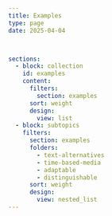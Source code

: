```yaml
---
title: Examples
type: page
date: 2025-04-04



sections:
  - block: collection
    id: examples
    content:
      filters:
        section: examples
      sort: weight
      design:
        view: list
  - block: subtopics
    filters:
      section: examples
      folders: 
        - text-alternatives
        - time-based-media
        - adaptable
        - distinguishable
      sort: weight
      design:
        view: nested_list
---
```


